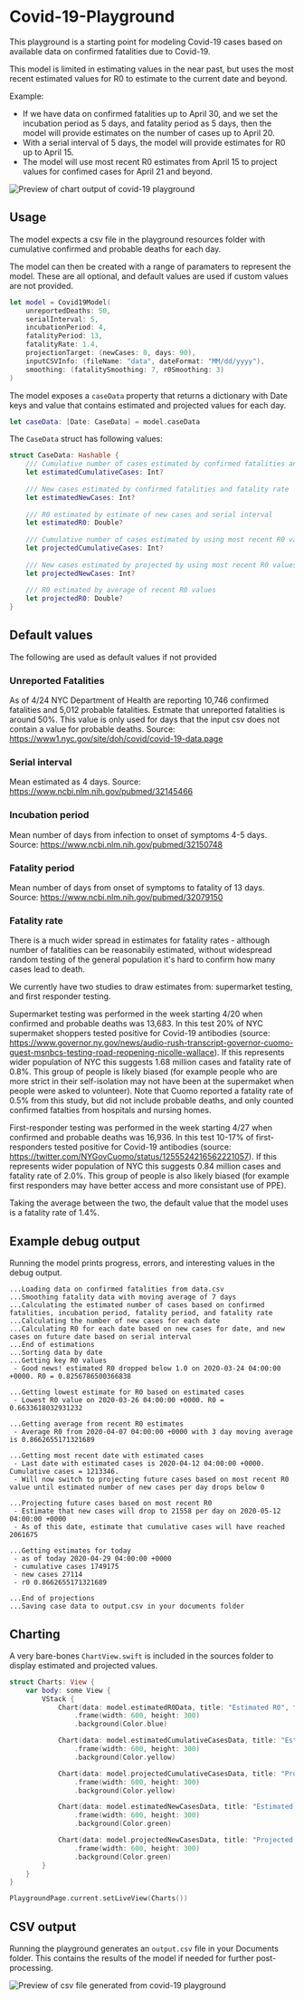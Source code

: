 # Covid-19-Playground

This playground is a starting point for modeling Covid-19 cases based on available data on confirmed fatalities due to Covid-19.

This model is limited in estimating values in the near past, but uses the most recent estimated values for R0 to estimate to the current date and beyond.  

Example:  
* If we have data on confirmed fatalities up to April 30, and we set the incubation period as 5 days, and fatality period as 5 days, then the model will provide estimates on the number of cases up to April 20.
* With a serial interval of 5 days, the model will provide estimates for R0 up to April 15.
* The model will use most recent R0 estimates from April 15 to project values for confimed cases for April 21 and beyond. 


![Preview of chart output of covid-19 playground](preview.png)

## Usage

The model expects a csv file in the playground resources folder with cumulative confirmed and probable deaths for each day.

The model can then be created with a range of paramaters to represent the model. These are all optional, and default values are used if custom values are not provided.

````Swift
let model = Covid19Model(
    unreportedDeaths: 50,
    serialInterval: 5,
    incubationPeriod: 4,
    fatalityPeriod: 13,
    fatalityRate: 1.4,
    projectionTarget: (newCases: 0, days: 90),
    inputCSVInfo: (fileName: "data", dateFormat: "MM/dd/yyyy"),
    smoothing: (fatalitySmoothing: 7, r0Smoothing: 3)
)
````  
The model exposes a `caseData` property that returns a dictionary with Date keys and value that contains estimated and projected values for each day.  

````Swift
let caseData: [Date: CaseData] = model.caseData
````  

The `CaseData` struct has following values:

````Swift
struct CaseData: Hashable {
    /// Cumulative number of cases estimated by confirmed fatalities and fatality rate
    let estimatedCumulativeCases: Int?
    
    /// New cases estimated by confirmed fatalities and fatality rate
    let estimatedNewCases: Int?
    
    /// R0 estimated by estimate of new cases and serial interval
    let estimatedR0: Double?
    
    /// Cumulative number of cases estimated by using most recent R0 values
    let projectedCumulativeCases: Int?
    
    /// New cases estimated by projected by using most recent R0 values
    let projectedNewCases: Int?
    
    /// R0 estimated by average of recent R0 values
    let projectedR0: Double?
}
````  

## Default values 
The following are used as default values if not provided

### Unreported Fatalities
As of 4/24 NYC Department of Health are reporting 10,746 confirmed fatalities and 5,012 probable fatalities. Estmate that unreported fatalities is around 50%. This value is only used for days that the input csv does not contain a value for probable deaths.
Source: https://www1.nyc.gov/site/doh/covid/covid-19-data.page

### Serial interval
Mean estimated as 4 days. 
Source: https://www.ncbi.nlm.nih.gov/pubmed/32145466

### Incubation period 
Mean number of days from infection to onset of symptoms 4-5 days. 
Source: https://www.ncbi.nlm.nih.gov/pubmed/32150748

### Fatality period
Mean number of days from onset of symptoms to fatality of 13 days. 
Source: https://www.ncbi.nlm.nih.gov/pubmed/32079150

### Fatality rate  
There is a much wider spread in estimates for fatality rates - although number of fatalities can be reasonabily estimated, without widespread random testing of the general population it's hard to confirm how many cases lead to death. 

We currently have two studies to draw estimates from: supermarket testing, and first responder testing.

Supermarket testing was performed in the week starting 4/20 when confirmed and probable deaths was 13,683. In this test 20% of NYC supermaket shoppers tested positive for Covid-19 antibodies (source: https://www.governor.ny.gov/news/audio-rush-transcript-governor-cuomo-guest-msnbcs-testing-road-reopening-nicolle-wallace). If this represents wider population of NYC this suggests 1.68 million cases and fatality rate of 0.8%. This group of people is likely biased (for example people who are more strict in their self-isolation may not have been at the supermaket when people were asked to volunteer). Note that Cuomo reported a fatality rate of 0.5% from this study, but did not include probable deaths, and only counted confirmed fatalties from hospitals and nursing homes.

First-responder testing was performed in the week starting 4/27 when confirmed and probable deaths was 16,936. In this test 10-17% of first-responders tested positive for Covid-19 antibodies (source: https://twitter.com/NYGovCuomo/status/1255524216562221057). If this represents wider population of NYC this suggests 0.84 million cases and fatality rate of 2.0%. This group of people is also likely biased (for example first responders may have better access and more consistant use of PPE). 

Taking the average between the two, the default value that the model uses is a fatality rate of 1.4%.

## Example debug output 

Running the model prints progress, errors, and interesting values in the debug output.

````
...Loading data on confirmed fatalities from data.csv
...Smoothing fatality data with moving average of 7 days
...Calculating the estimated number of cases based on confirmed fatalities, incubation period, fatality period, and fatality rate
...Calculating the number of new cases for each date
...Calculating R0 for each date based on new cases for date, and new cases on future date based on serial interval
...End of estimations
...Sorting data by date
...Getting key R0 values
 - Good news! estimated R0 dropped below 1.0 on 2020-03-24 04:00:00 +0000. R0 = 0.8256786500366838 

...Getting lowest estimate for R0 based on estimated cases
 - Lowest R0 value on 2020-03-26 04:00:00 +0000. R0 = 0.6633618032931232 

...Getting average from recent R0 estimates
 - Average R0 from 2020-04-07 04:00:00 +0000 with 3 day moving average is 0.8662655171321689 

...Getting most recent date with estimated cases
 - Last date with estimated cases is 2020-04-12 04:00:00 +0000. Cumulative cases = 1213346.
 - Will now switch to projecting future cases based on most recent R0 value until estimated number of new cases per day drops below 0 

...Projecting future cases based on most recent R0
 - Estimate that new cases will drop to 21558 per day on 2020-05-12 04:00:00 +0000
 - As of this date, estimate that cumulative cases will have reached 2061675 

...Getting estimates for today
 - as of today 2020-04-29 04:00:00 +0000
 - cumulative cases 1749175
 - new cases 27114
 - r0 0.8662655171321689

...End of projections
...Saving case data to output.csv in your documents folder
````

## Charting
A very bare-bones `ChartView.swift` is included in the sources folder to display estimated and projected values.

````Swift
struct Charts: View {
    var body: some View {
        VStack {
            Chart(data: model.estimatedR0Data, title: "Estimated R0", forceMaxValue: 2.0)
                .frame(width: 600, height: 300)
                .background(Color.blue)

            Chart(data: model.estimatedCumulativeCasesData, title: "Estimated Cumulative Cases")
                .frame(width: 600, height: 300)
                .background(Color.yellow)

            Chart(data: model.projectedCumulativeCasesData, title: "Projected Cumulative Cases")
                .frame(width: 600, height: 300)
                .background(Color.yellow)

            Chart(data: model.estimatedNewCasesData, title: "Estimated New Cases")
                .frame(width: 600, height: 300)
                .background(Color.green)

            Chart(data: model.projectedNewCasesData, title: "Projected New Cases")
                .frame(width: 600, height: 300)
                .background(Color.green)
        }
    }
}

PlaygroundPage.current.setLiveView(Charts())
````

## CSV output

Running the playground generates an `output.csv` file in your Documents folder. This contains the results of the model if needed for further post-processing. 

![Preview of csv file generated from covid-19 playground](output.csv-preview.png)
